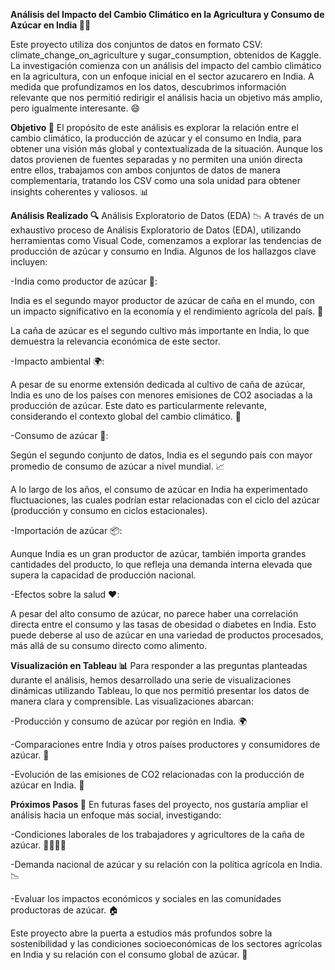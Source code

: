 **Análisis del Impacto del Cambio Climático en la Agricultura y Consumo de Azúcar en India 🌱🍬**

Este proyecto utiliza dos conjuntos de datos en formato CSV: climate_change_on_agriculture y sugar_consumption, obtenidos de Kaggle. La investigación comienza con un análisis del impacto del cambio climático en la agricultura, con un enfoque inicial en el sector azucarero en India. A medida que profundizamos en los datos, descubrimos información relevante que nos permitió redirigir el análisis hacia un objetivo más amplio, pero igualmente interesante. 😄

**Objetivo 🎯**
El propósito de este análisis es explorar la relación entre el cambio climático, la producción de azúcar y el consumo en India, para obtener una visión más global y contextualizada de la situación. Aunque los datos provienen de fuentes separadas y no permiten una unión directa entre ellos, trabajamos con ambos conjuntos de datos de manera complementaria, tratando los CSV como una sola unidad para obtener insights coherentes y valiosos. 📊

**Análisis Realizado 🔍**
Análisis Exploratorio de Datos (EDA) 📉
A través de un exhaustivo proceso de Análisis Exploratorio de Datos (EDA), utilizando herramientas como Visual Code, comenzamos a explorar las tendencias de producción de azúcar y consumo en India. Algunos de los hallazgos clave incluyen:

-India como productor de azúcar 🍭:

India es el segundo mayor productor de azúcar de caña en el mundo, con un impacto significativo en la economía y el rendimiento agrícola del país. 🌾

La caña de azúcar es el segundo cultivo más importante en India, lo que demuestra la relevancia económica de este sector.

-Impacto ambiental 🌍:

A pesar de su enorme extensión dedicada al cultivo de caña de azúcar, India es uno de los países con menores emisiones de CO2 asociadas a la producción de azúcar. Este dato es particularmente relevante, considerando el contexto global del cambio climático. 🌿

-Consumo de azúcar 🍬:

Según el segundo conjunto de datos, India es el segundo país con mayor promedio de consumo de azúcar a nivel mundial. 📈

A lo largo de los años, el consumo de azúcar en India ha experimentado fluctuaciones, las cuales podrían estar relacionadas con el ciclo del azúcar (producción y consumo en ciclos estacionales).

-Importación de azúcar 📦:

Aunque India es un gran productor de azúcar, también importa grandes cantidades del producto, lo que refleja una demanda interna elevada que supera la capacidad de producción nacional.

-Efectos sobre la salud ❤️:

A pesar del alto consumo de azúcar, no parece haber una correlación directa entre el consumo y las tasas de obesidad o diabetes en India. Esto puede deberse al uso de azúcar en una variedad de productos procesados, más allá de su consumo directo como alimento.

**Visualización en Tableau 📊**
Para responder a las preguntas planteadas durante el análisis, hemos desarrollado una serie de visualizaciones dinámicas utilizando Tableau, lo que nos permitió presentar los datos de manera clara y comprensible. Las visualizaciones abarcan:

-Producción y consumo de azúcar por región en India. 🌍

-Comparaciones entre India y otros países productores y consumidores de azúcar. 🏅

-Evolución de las emisiones de CO2 relacionadas con la producción de azúcar en India. 🌱

**Próximos Pasos 🚀**
En futuras fases del proyecto, nos gustaría ampliar el análisis hacia un enfoque más social, investigando:

-Condiciones laborales de los trabajadores y agricultores de la caña de azúcar. 👩‍🌾👨‍🌾

-Demanda nacional de azúcar y su relación con la política agrícola en India. 📉

-Evaluar los impactos económicos y sociales en las comunidades productoras de azúcar. 🏠

Este proyecto abre la puerta a estudios más profundos sobre la sostenibilidad y las condiciones socioeconómicas de los sectores agrícolas en India y su relación con el consumo global de azúcar. 🌟
